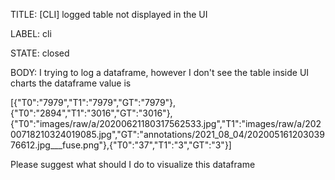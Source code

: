 TITLE:
[CLI] logged table not displayed in the UI

LABEL:
cli

STATE:
closed

BODY:
I trying to log a dataframe, however I don't see the table inside UI charts
the dataframe value is 

[{"T0":"7979","T1":"7979","GT":"7979"},{"T0":"2894","T1":"3016","GT":"3016"},{"T0":"images/raw/a/20200621180317562533.jpg","T1":"images/raw/a/20200718210324019085.jpg","GT":"annotations/2021_08_04/20200516120303976612.jpg___fuse.png"},{"T0":"37","T1":"3","GT":"3"}]

Please suggest what should I do to visualize this dataframe


